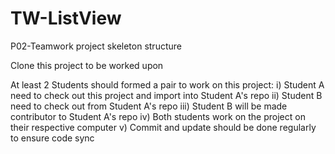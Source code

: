 # TW-ListView
P02-Teamwork project skeleton structure


Clone this project to be worked upon

At least 2 Students should formed a pair to work on this project:
i)  Student A need to check out this project and import into Student A's repo
ii) Student B need to check out from Student A's repo
iii) Student B will be made contributor to Student A's repo
iv) Both students work on the project on their respective computer
v)  Commit and update should be done regularly to ensure code sync

